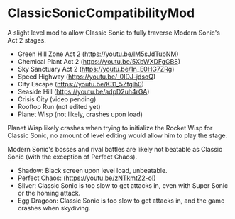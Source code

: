# ClassicSonicCompatibilityMod
A slight level mod to allow Classic Sonic to fully traverse Modern Sonic's Act 2 stages.

- Green Hill Zone Act 2 (https://youtu.be/lM5sJdTubNM)
- Chemical Plant Act 2 (https://youtu.be/5XbWXDFgGB8)
- Sky Sanctuary Act 2 (https://youtu.be/1n_E0HG7ZRg)
- Speed Highway (https://youtu.be/_0IDJ-jdsoQ)
- City Escape (https://youtu.be/K31_5Zfglh0)
- Seaside Hill (https://youtu.be/adpD2uh4rGA)
- Crisis City (video pending)
- Rooftop Run (not edited yet)
- Planet Wisp (not likely, crashes upon load)

Planet Wisp likely crashes when trying to initialize the Rocket Wisp for Classic Sonic, no amount of level editing would allow him to play the stage.

Modern Sonic's bosses and rival battles are likely not beatable as Classic Sonic (with the exception of Perfect Chaos).
- Shadow: Black screen upon level load, unbeatable.
- Perfect Chaos: (https://youtu.be/zNTkmtZ2-oI)
- Silver: Classic Sonic is too slow to get attacks in, even with Super Sonic or the homing attack.
- Egg Dragoon: Classic Sonic is too slow to get attacks in, and the game crashes when skydiving.
